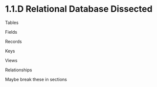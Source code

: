 # 1.1.D Relational Database Dissected

Tables

Fields

Records

Keys

Views

Relationships

Maybe break these in sections